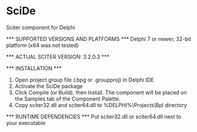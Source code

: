 # SciDe
Sciter component for Delphi

*** SUPPORTED VERSIONS AND PLATFORMS ***
Delphi 7 or newer, 32-bit platform (x64 was not tested)

*** ACTUAL SCITER VERSION: 3.2.0.3 ***

*** INSTALLATION ***
1. Open project group file (.bpg or .groupproj) in Delphi IDE
2. Activate the SciDe package
3. Click Compile (or Build), then Install. The component will be placed on the Samples tab of the Component Palette.
4. Copy sciter32.dll and sciter64.dll to %DELPHI%\Projects\Bpl directory

*** RUNTIME DEPENDENCIES ***
Put sciter32.dll or sciter64.dll next to your executable
